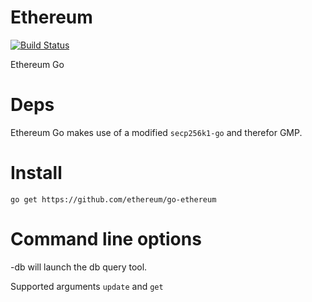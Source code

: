 Ethereum
========

[![Build Status](https://travis-ci.org/ethereum/go-ethereum.png?branch=master)](https://travis-ci.org/ethereum/go-ethereum)

Ethereum Go

Deps
====

Ethereum Go makes use of a modified `secp256k1-go` and therefor GMP.

Install
=======

```go get https://github.com/ethereum/go-ethereum```


Command line options
====================

-db will launch the db query tool.

Supported arguments `update` and `get`
